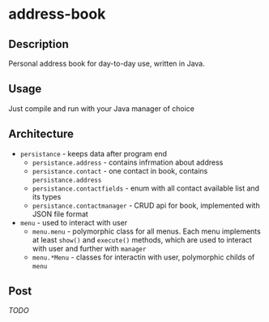 # address-book
## Description
Personal address book for day-to-day use, written in Java.

## Usage
Just compile and run with your Java manager of choice

## Architecture
- `persistance` - keeps data after program end
  - `persistance.address` - contains infrmation about address
  - `persistance.contact` - one contact in book, contains `persistance.address`
  - `persistance.contactfields` - enum with all contact available list and its types
  - `persistance.contactmanager` - CRUD api for book, implemented with JSON file format
- `menu` - used to interact with user
  - `menu.menu` - polymorphic class for all menus. Each menu implements at least `show()` and `execute()` methods, which are used to interact with user and further with `manager`
  - `menu.*Menu` - classes for interactin with user, polymorphic childs of `menu`
  
 ## Post
*TODO*
